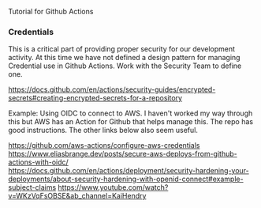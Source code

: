 Tutorial for Github Actions

### Credentials

This is a critical part of providing proper security for our development activity. At this time we have not defined a design pattern for managing Credential use in Github Actions. Work with the Security Team to define one.

https://docs.github.com/en/actions/security-guides/encrypted-secrets#creating-encrypted-secrets-for-a-repository

Example: Using OIDC to connect to AWS.  I haven't worked my way through this but AWS has an Action for Github that helps manage this.  The repo has good instructions. The other links below also seem useful.

https://github.com/aws-actions/configure-aws-credentials
https://www.eliasbrange.dev/posts/secure-aws-deploys-from-github-actions-with-oidc/
https://docs.github.com/en/actions/deployment/security-hardening-your-deployments/about-security-hardening-with-openid-connect#example-subject-claims
https://www.youtube.com/watch?v=WKzVqFsOBSE&ab_channel=KaiHendry


